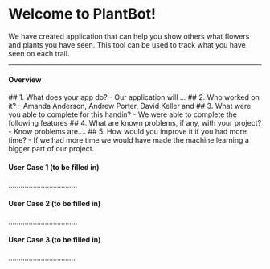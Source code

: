 Welcome to PlantBot!
===================


We have created application that can help you show others what flowers and plants you have seen. This tool can be used to track what you have seen on each trail.

----------

<h4>Overview</h4>
## 1. What does your app do? 
  - Our application will ...
## 2. Who worked on it?
 - Amanda Anderson, Andrew Porter, David Keller and 
## 3. What were you able to complete for this handin?
 - We were able to complete the following features
##  4. What are known problems, if any, with your project?
 - Know problems are....
##  5. How would you improve it if you had more time?
 - If we had more time we would have made the machine learning a bigger part of our project. 

####  User Case 1 (to be filled in)

..................................

####  User Case 2 (to be filled in)

..................................

####  User Case 3 (to be filled in)


.................................

